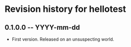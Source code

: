 # Revision history for hellotest

## 0.1.0.0 -- YYYY-mm-dd

* First version. Released on an unsuspecting world.
